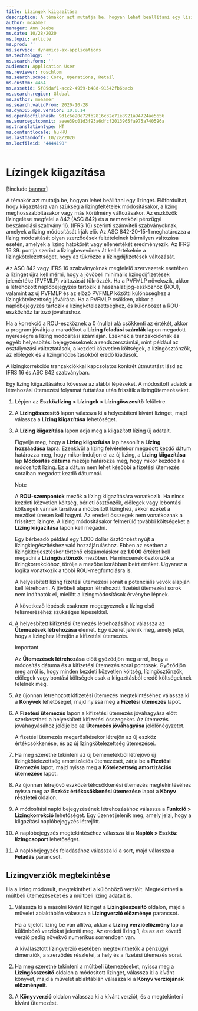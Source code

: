 ```yaml
---
title: Lízingek kiigazítása
description: A témakör azt mutatja be, hogyan lehet beállítani egy lízinget. Előfordulhat, hogy kiigazításra van szükség a lízingfeltételek módosításakor, a lízing meghosszabbításakor vagy más körülmény változásakor.
author: moaamer
manager: Ann Beebe
ms.date: 10/28/2020
ms.topic: article
ms.prod: ''
ms.service: dynamics-ax-applications
ms.technology: ''
ms.search.form: ''
audience: Application User
ms.reviewer: roschlom
ms.search.scope: Core, Operations, Retail
ms.custom: 4464
ms.assetid: 5f89daf1-acc2-4959-b48d-91542fb6bacb
ms.search.region: Global
ms.author: moaamer
ms.search.validFrom: 2020-10-28
ms.dyn365.ops.version: 10.0.14
ms.openlocfilehash: 9d1c6e20e72fb2816c32e71e8921a94724ae5656
ms.sourcegitcommit: aeee39c01d3f93a6dfcf2013965fa975a740596a
ms.translationtype: HT
ms.contentlocale: hu-HU
ms.lasthandoff: 10/28/2020
ms.locfileid: "4444190"
---
```

# <a name="adjust-leases"></a>Lízingek kiigazítása

[!include [banner](../includes/banner.md)]

A témakör azt mutatja be, hogyan lehet beállítani egy lízinget. Előfordulhat, hogy kiigazításra van szükség a lízingfeltételek módosításakor, a lízing meghosszabbításakor vagy más körülmény változásakor. Az eszközök lízingelése megfelel a 842 (ASC 842) és a nemzetközi pénzügyi beszámolási szabvány 16. (IFRS 16) szerinti számviteli szabványoknak, amelyek a lízing módosítását írják elő. Az ASC 842-20-15-1 meghatározza a lízing módosítását olyan szerződések feltételeinek bármilyen változása esetén, amelyek a lízing hatókörét vagy ellenértékét eredményezik. Az IFRS 16 39. pontja szerint a lízingbevevőnek át kell értékelnie a lízingkötelezettséget, hogy az tükrözze a lízingdíjfizetések változását.

Az ASC 842 vagy IFRS 16 szabványoknak megfelelő szervezetek esetében a lízinget újra kell mérni, hogy a jövőbeli minimális lízingdíjfizetések jelenértéke (PVFMLP) változását tükrözzék. Ha a PVFMLP növekszik, akkor a létrehozott naplóbejegyzés tartozik a használatijog-eszközhöz (ROU), valamint az új PVFMLP és az előző PVFMLP közötti különbséghez a lízingkötelezettség jóváírása. Ha a PVFMLP csökken, akkor a naplóbejegyzés tartozik a lízingkötelezettséghez, és különbözet a ROU-eszközhöz tartozó jóváíráshoz.

Ha a korrekció a ROU-eszköznek a 0 (nulla) alá csökkenti az értékét, akkor a program jóváírja a maradékot a **Lízing feladási számlák** lapon megadott nyereségre a lízing módosítási számláján. Ezeknek a tranzakcióknak és egyéb helyesbítési bejegyzéseknek a rendszerszámlái, mint például az osztályozási változtatások, a kezdeti közvetlen költségek, a lízingösztönzők, az előlegek és a lízingmódosításokból eredő kiadások.

A lízingkorrekciós tranzakciókkal kapcsolatos konkrét útmutatást lásd az IFRS 16 és ASC 842 szabványban.

Egy lízing kiigazításához kövesse az alábbi lépéseket. A módosított adatok a létrehozási ütemezési folyamat futtatása után frissítik a lízingütemezéseket.

1. Lépjen az **Eszközlízing \> Lízingek \> Lízingösszesítő** felületre.
2. A **Lízingösszesítő** lapon válassza ki a helyesbíteni kívánt lízinget, majd válassza a **Lízing kiigazítása** lehetőséget.
3. A **Lízing kiigazítása** lapon adja meg a kiigazított lízing új adatait.

    Figyelje meg, hogy a **Lízing kiigazítása** lap hasonlít a **Lízing hozzáadása** lapra. Ezenkívül a lízing felvételekor megadott kezdő dátum határozza meg, hogy mikor induljon el az új lízing, a **Lízing kiigazítása** lap **Módosítás dátuma** mezője határozza meg, hogy mikor kezdődik a módosított lízing. Ez a dátum nem lehet későbbi a fizetési ütemezés soraiban megadott kezdő dátumnál.

    > [!NOTE]
    > A **ROU-szempontok** mezők a lízing kiigazítására vonatkozik. Ha nincs kezdeti közvetlen költség, bérleti ösztönzők, előlegek vagy lebontási költségek vannak társítva a módosított lízinghez, akkor ezeket a mezőket üresen kell hagyni. Az eredeti összegek nem vonatkoznak a frissített lízingre. A lízing módosításakor felmerülő további költségeket a **Lízing kiigazítása** lapon kell megadni.
    > 
    > Egy bérbeadó például egy 1.000 dollár ösztönzést nyújt a lízingkiegészítéshez való hozzájáruláshoz. Ebben az esetben a lízingkiterjesztéskor történő elszámoláskor az **1.000** értéket kell megadni a **Lízingösztönzők** mezőben. Ha nincsenek ösztönzők a lízingkorrekcióhoz, törölje a mezőbe korábban beírt értéket. Ugyanez a logika vonatkozik a többi ROU-megfontolásra is.

    A helyesbített lízing fizetési ütemezési sorait a potenciális vevők alapján kell létrehozni. A jövőbeli alapon létrehozott fizetési ütemezési sorok nem indíthatók el, mielőtt a lízingmódosítások érvénybe lépnek.

    A következő lépések csaknem megegyeznek a lízing első felismeréséhez szükséges lépésekkel.

4. A helyesbített kifizetési ütemezés létrehozásához válassza az **Ütemezések létrehozása** elemet. Egy üzenet jelenik meg, amely jelzi, hogy a lízinghez létrejön a kifizetési ütemezés.

    > [!IMPORTANT]
    > Az **Ütemezések létrehozása** előtt győződjön meg arról, hogy a módosítás dátuma és a kifizetési ütemezés sorai pontosak. Győződjön meg arról is, hogy minden kezdeti közvetlen költség, lízingösztönzők, előlegek vagy bontási költségek csak a kiigazításból eredő költségeknek felelnek meg.

5. Az újonnan létrehozott kifizetési ütemezés megtekintéséhez válassza ki a **Könyvek** lehetőséget, majd nyissa meg a **Fizetési ütemezés** lapot.
6. A **Fizetési ütemezés** lapon a kifizetési ütemezés jóváhagyása előtt szerkesztheti a helyesbített kifizetési összegeket. Az ütemezés jóváhagyásához jelölje be az **Ütemezés jóváhagyása** jelölőnégyzetet.

    A fizetési ütemezés megerősítésekor létrejön az új eszköz értékcsökkenése, és az új lízingkötelezettség ütemezései.

7. Ha meg szeretné tekinteni az új bemenetekből létrejövő új lízingkötelezettség amortizációs ütemezését, zárja be a **Fizetési ütemezés** lapot, majd nyissa meg a **Kötelezettség amortizációs ütemezése** lapot.
8. Az újonnan létrejövő eszközértékcsökkenési ütemezés megtekintéséhez nyissa meg az **Eszköz értékcsökkenési ütemezése** lapot a **Könyv részletei** oldalon.
9. A módosítási napló bejegyzésének létrehozásához válassza a **Funkció \> Lízingkorrekció** lehetőséget. Egy üzenet jelenik meg, amely jelzi, hogy a kiigazítási naplóbejegyzés létrejött. 
10. A naplóbejegyzés megtekintéséhez válassza ki a **Naplók \> Eszköz lízingcsoport** lehetőséget.
11. A naplóbejegyzés feladásához válassza ki a sort, majd válassza a **Feladás** parancsot.

## <a name="view-lease-versions"></a>Lízingverziók megtekintése

Ha a lízing módosult, megtekintheti a különböző verzióit. Megtekintheti a múltbeli ütemezéseket és a múltbeli lízing adatait is.

1. Válassza ki a másolni kívánt lízinget a **Lízingösszesítő** oldalon, majd a művelet ablaktáblán válassza a **Lízingverzió előzménye** parancsot.

    Ha a kijelölt lízing be van állítva, akkor a **Lízing verzióelőzmény** lap a különböző verziókat jeleníti meg. Az eredeti lízing **1**, és az azt követő verzió pedig növekvő numerikus sorrendben van.

    A kiválasztott lízingverzió esetében megtekinthetők a pénzügyi dimenziók, a szerződés részletei, a hely és a fizetési ütemezés sorai.

2. Ha meg szeretné tekinteni a múltbeli ütemezéseket, nyissa meg a **Lízingösszesítő** oldalon a módosított lízinget, válassza ki a kívánt könyvet, majd a művelet ablaktáblán válassza ki a **Könyv verziójának előzményeit**.
3. A **Könyvverzió** oldalon válassza ki a kívánt verziót, és a megtekinteni kívánt ütemezést.
